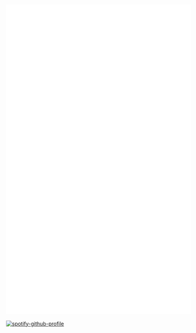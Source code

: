 ![Metrics](/github-metrics.svg)

[![spotify-github-profile](https://spotify-github-profile.kittinanx.com/api/view?uid=31pmcgw7e7f3fhsrigqi2lqg5sye&cover_image=true&theme=natemoo-re&show_offline=false&background_color=121212&interchange=false&bar_color=53b14f&bar_color_cover=false)](https://spotify-github-profile.kittinanx.com/api/view?uid=31pmcgw7e7f3fhsrigqi2lqg5sye&redirect=true)
